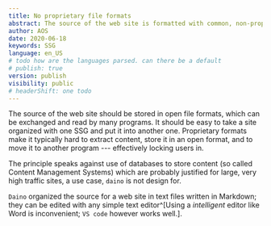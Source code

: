 ```yaml
---
title: No proprietary file formats
abstract: The source of the web site is formatted with common, non-proprietary formats. 
author: AOS
date: 2020-06-18
keywords: SSG
language: en_US
# todo how are the languages parsed. can there be a default
# publish: true
version: publish
visibility: public
# headerShift: one todo 
---
```


The source of the web site should be stored in open file formats, which can be exchanged and read by many programs. It should be easy to take a site organized with one SSG and put it into another one. Proprietary formats make it typically hard to extract content, store it in an open format, and to move it to another program --- effectively locking users in. 

The principle speaks against use of databases to store content (so called Content Management Systems) which are probably justified for large, very high traffic sites, a use case, `daino` is not design for. 

`Daino` organized the source for a web site in text files written in Markdown; they can be edited with any simple text editor^[Using a *intelligent* editor like Word is inconvenient; `VS code` however works well.].


